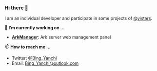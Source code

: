 ### Hi there 👋
I am an individual developer and participate in some projects of [@yistars](https://github.com/yistars).

🔭 **I’m currently working on ...**
* [**ArkManager**](https://github.com/yistars/ArkManager): Ark server web management panel

📫 **How to reach me ...**
* Twitter: [@Bing_Yanchi](https://twitter.com/Bing_Yanchi)
* Email: Bing_Yanchi@outlook.com
<!--
**BingYanchi/BingYanchi** is a ✨ _special_ ✨ repository because its `README.md` (this file) appears on your GitHub profile.

Here are some ideas to get you started:

- 🔭 I’m currently working on ...
- 🌱 I’m currently learning ...
- 👯 I’m looking to collaborate on ...
- 🤔 I’m looking for help with ...
- 💬 Ask me about ...
- 📫 How to reach me: ...
- 😄 Pronouns: ...
- ⚡ Fun fact: ...
-->
